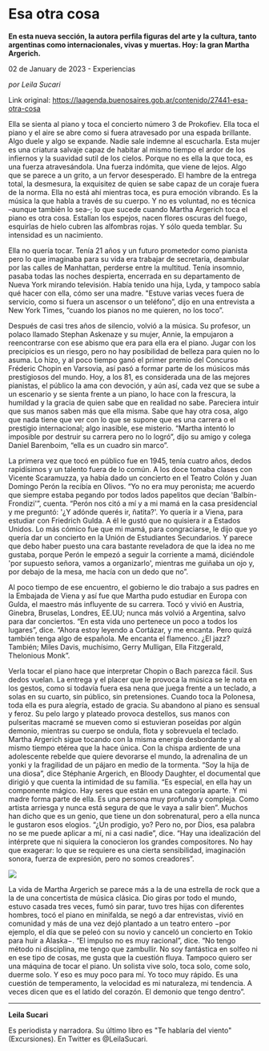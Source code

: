 # Esa otra cosa

**En esta nueva sección, la autora perfila figuras del arte y la cultura, tanto argentinas como internacionales, vivas y muertas. Hoy: la gran Martha Argerich.**

02 de January de 2023 - Experiencias

_por Leila Sucari_

Link original: https://laagenda.buenosaires.gob.ar/contenido/27441-esa-otra-cosa



Ella se sienta al piano y toca el concierto número 3 de Prokofiev. Ella toca el piano y el aire se abre como si fuera atravesado por una espada brillante. Algo duele y algo se expande. Nadie sale indemne al escucharla. Esta mujer es una criatura salvaje capaz de habitar al mismo tiempo el ardor de los infiernos y la suavidad sutil de los cielos. Porque no es ella la que toca, es una fuerza atravesándola. Una fuerza indómita, que viene de lejos. Algo que se parece a un grito, a un fervor desesperado. El hambre de la entrega total, la desmesura, la exquisitez de quien se sabe capaz de un coraje fuera de la norma. Ella no está ahí mientras toca, es pura emoción vibrando. Es la música la que habla a través de su cuerpo. Y no es voluntad, no es técnica –aunque también lo sea–; lo que sucede cuando Martha Argerich toca el piano es otra cosa. Estallan los espejos, nacen flores oscuras del fuego, esquirlas de hielo cubren las alfombras rojas. Y sólo queda temblar. Su intensidad es un nacimiento.




Ella no quería tocar. Tenía 21 años y un futuro prometedor como pianista pero lo que imaginaba para su vida era trabajar de secretaria, deambular por las calles de Manhattan, perderse entre la multitud. Tenía insomnio, pasaba todas las noches despierta, encerrada en su departamento de Nueva York mirando televisión. Había tenido una hija, Lyda, y tampoco sabía qué hacer con ella, cómo ser una madre. "Estuve varias veces fuera de servicio, como si fuera un ascensor o un teléfono”, dijo en una entrevista a New York Times, “cuando los pianos no me quieren, no los toco”.




Después de casi tres años de silencio, volvió a la música. Su profesor, un polaco llamado Stephan Askenaze y su mujer, Annie, la empujaron a reencontrarse con ese abismo que era para ella era el piano. Jugar con los precipicios es un riesgo, pero no hay posibilidad de belleza para quien no lo asuma. Lo hizo, y al poco tiempo ganó el primer premio del Concurso Fréderic Chopin en Varsovia, así pasó a formar parte de los músicos más prestigiosos del mundo. Hoy, a los 81, es considerada una de las mejores pianistas, el público la ama con devoción, y aún así, cada vez que se sube a un escenario y se sienta frente a un piano, lo hace con la frescura, la humildad y la gracia de quien sabe que en realidad no sabe. Pareciera intuir que sus manos saben más que ella misma. Sabe que hay otra cosa, algo que nada tiene que ver con lo que se supone que es una carrera o el prestigio internacional; algo inasible, ese misterio. “Martha intentó lo imposible por destruir su carrera pero no lo logró”, dijo su amigo y colega Daniel Barenboim, “ella es un cuadro sin marco”.




La primera vez que tocó en público fue en 1945, tenía cuatro años, dedos rapidísimos y un talento fuera de lo común. A los doce tomaba clases con Vicente Scaramuzza, ya había dado un concierto en el Teatro Colón y Juan Domingo Perón la recibía en Olivos. “Yo no era muy peronista; me acuerdo que siempre estaba pegando por todos lados papelitos que decían 'Balbín-Frondizi'”, cuenta. “Perón nos citó a mí y a mi mamá en la casa presidencial y me preguntó: '¿Y adónde querés ir, ñatita?'. Yo quería ir a Viena, para estudiar con Friedrich Gulda. A él le gustó que no quisiera ir a Estados Unidos. Lo más cómico fue que mi mamá, para congraciarse, le dijo que yo quería dar un concierto en la Unión de Estudiantes Secundarios. Y parece que debo haber puesto una cara bastante reveladora de que la idea no me gustaba, porque Perón le empezó a seguir la corriente a mamá, diciéndole 'por supuesto señora, vamos a organizarlo', mientras me guiñaba un ojo y, por debajo de la mesa, me hacía con un dedo que no”.




Al poco tiempo de ese encuentro, el gobierno le dio trabajo a sus padres en la Embajada de Viena y así fue que Martha pudo estudiar en Europa con Gulda, el maestro más influyente de su carrera. Tocó y vivió en Austria, Ginebra, Bruselas, Londres, EE.UU; nunca más volvió a Argentina, salvo para dar conciertos. “En esta vida uno pertenece un poco a todos los lugares”, dice. “Ahora estoy leyendo a Cortázar, y me encanta. Pero quizá también tenga algo de española. Me encanta el flamenco. ¿El jazz? También; Miles Davis, muchísimo, Gerry Mulligan, Ella Fitzgerald, Thelonious Monk”.




Verla tocar el piano hace que interpretar Chopin o Bach parezca fácil. Sus dedos vuelan. La entrega y el placer que le provoca la música se le nota en los gestos, como si todavía fuera esa nena que juega frente a un teclado, a solas en su cuarto, sin público, sin pretensiones. Cuando toca la Polonesa, toda ella es pura alegría, estado de gracia. Su abandono al piano es sensual y feroz. Su pelo largo y plateado provoca destellos, sus manos con pulseritas macramé se mueven como si estuvieran poseídas por algún demonio, mientras su cuerpo se ondula, flota y sobrevuela el teclado. Martha Argerich sigue tocando con la misma energía desbordante y al mismo tiempo etérea que la hace única. Con la chispa ardiente de una adolescente rebelde que quiere devorarse el mundo, la adrenalina de un yonki y la fragilidad de un pájaro en medio de la tormenta. “Soy la hija de una diosa”, dice Stéphanie Argerich, en Bloody Daughter, el documental que dirigió y que cuenta la intimidad de su familia. “Es especial, en ella hay un componente mágico. Hay seres que están en una categoría aparte. Y mi madre forma parte de ella. Es una persona muy profunda y compleja. Como artista arriesga y nunca está segura de que le vaya a salir bien”. Muchos han dicho que es un genio, que tiene un don sobrenatural, pero a ella nunca le gustaron esos elogios. “¿Un prodigio, yo? Pero no, por Dios, esa palabra no se me puede aplicar a mí, ni a casi nadie”, dice. “Hay una idealización del intérprete que ni siquiera la conocieron los grandes compositores. No hay que exagerar: lo que se requiere es una cierta sensibilidad, imaginación sonora, fuerza de expresión, pero no somos creadores”.




[![](https://img.youtube.com/vi/uUTFVNAa2_E/0.jpg)](https://www.youtube.com/watch?v=uUTFVNAa2_E)




La vida de Martha Argerich se parece más a la de una estrella de rock que a la de una concertista de música clásica. Dio giras por todo el mundo, estuvo casada tres veces, fumó sin parar, tuvo tres hijas con diferentes hombres, tocó el piano en minifalda, se negó a dar entrevistas, vivió en comunidad y más de una vez dejó plantado a un teatro entero −por ejemplo, el día que se peleó con su novio y canceló un concierto en Tokio para huir a Alaska−. “El impulso no es muy racional”, dice. “No tengo método ni disciplina, me tengo que zambullir. No soy fantástica en solfeo ni en ese tipo de cosas, me gusta que la cuestión fluya. Tampoco quiero ser una máquina de tocar el piano. Un solista vive solo, toca solo, come solo, duerme solo. Y eso es muy poco para mí. Yo toco muy rápido. Es una cuestión de temperamento, la velocidad es mi naturaleza, mi tendencia. A veces dicen que es el latido del corazón. El demonio que tengo dentro”.




---




**Leila Sucari**




Es periodista y narradora. Su último libro es "Te hablaría del viento" (Excursiones). En Twitter es @LeilaSucari.



